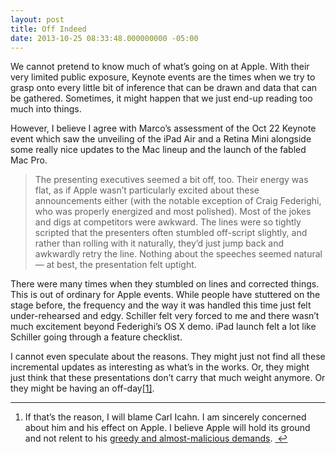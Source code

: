 ```yaml
---
layout: post
title: Off Indeed
date: 2013-10-25 08:33:48.000000000 -05:00
---
```

<p>We cannot pretend to know much of what&#8217;s going on at Apple. With their very limited public exposure, Keynote events are the times when we try to grasp onto every little bit of inference that can be drawn and data that can be gathered. Sometimes, it might happen that we just end-up reading too much into things.</p>

<p>However, I believe I agree with Marco&#8217;s assessment of the Oct 22 Keynote event which saw the unveiling of the iPad Air and a Retina Mini alongside some really nice updates to the Mac lineup and the launch of the fabled Mac Pro.</p>

<blockquote>
<p>The presenting executives seemed a bit off, too. Their energy was flat, as if Apple wasn’t particularly excited about these announcements either (with the notable exception of Craig Federighi, who was properly energized and most polished). Most of the jokes and digs at competitors were awkward. The lines were so tightly scripted that the presenters often stumbled off-script slightly, and rather than rolling with it naturally, they’d just jump back and awkwardly retry the line. Nothing about the speeches seemed natural — at best, the presentation felt uptight.</p>
</blockquote>

<p>There were many times when they stumbled on lines and corrected things. This is out of ordinary for Apple events. While people have stuttered on the stage before, the frequency and the way it was handled this time just felt under-rehearsed and edgy. Schiller felt very forced to me and there wasn&#8217;t much excitement beyond Federighi&#8217;s OS X demo. iPad launch felt a lot like Schiller going through a feature checklist.</p>

<p>I cannot even speculate about the reasons. They might just not find all these incremental updates as interesting as what&#8217;s in the works. Or, they might just think that these presentations don&#8217;t carry that much weight anymore. Or they might be having an off-day<a href="#fn:1" id="fnref:1" title="see footnote" class="footnote">[1]</a>.</p>

<div class="footnotes">
<hr />
<ol>

<li id="fn:1">
<p>If that&#8217;s the reason, I will blame Carl Icahn. I am sincerely concerned about him and his effect on Apple. I believe Apple will hold its ground and not relent to his <a href="http://allthingsd.com/20131024/icahn-to-apple-i-want-a-150-billion-buyback-now/">greedy and almost-malicious demands</a>. <a href="#fnref:1" title="return to article" class="reversefootnote">&#160;&#8617;</a></p>
</li>

</ol>
</div>
